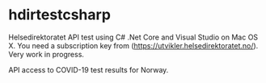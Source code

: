 # hdirtestcsharp

Helsedirektoratet API test using C# .Net Core and Visual Studio on Mac OS X. You need a subscription key from (https://utvikler.helsedirektoratet.no/). Very work in progress.

API access to COVID-19 test results for Norway.
